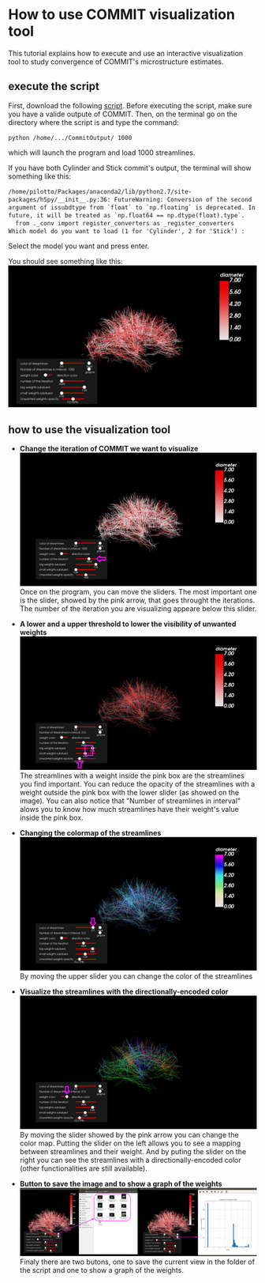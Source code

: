 # How to use COMMIT visualization tool

This tutorial explains how to execute and use an interactive visualization tool to study convergence of COMMIT's microstructure estimates.

## execute the script

First, download the following [script](https://github.com/LorisPilotto/COMMIT/tree/master/doc/tutorials/visualizationTool/script.py).
Before executing the script, make sure you have a valide outpute of COMMIT.
Then, on the terminal go on the directory where the script is and type the command:

```
python /home/.../CommitOutput/ 1000
```
which will launch the program and load 1000 streamlines.


If you have both Cylinder and Stick commit's output, the terminal will show something like this:
```
/home/pilotto/Packages/anaconda2/lib/python2.7/site-packages/h5py/__init__.py:36: FutureWarning: Conversion of the second argument of issubdtype from `float` to `np.floating` is deprecated. In future, it will be treated as `np.float64 == np.dtype(float).type`.
  from ._conv import register_converters as _register_converters
Which model do you want to load (1 for 'Cylinder', 2 for 'Stick') : 
```
Select the model you want and press enter.

You should see something like this:
![launch](https://github.com/LorisPilotto/COMMIT/blob/pilotto_project/doc/tutorials/visualizationTool/launch.png)

## how to use the visualization tool

- **Change the iteration of COMMIT we want to visualize**
![iteration](https://github.com/LorisPilotto/COMMIT/blob/pilotto_project/doc/tutorials/visualizationTool/iteration.png)
Once on the program, you can move the sliders. The most important one is the slider, showed by the pink arrow, that goes throught the iterations. The number of the iteration you are visualizing appeare below this slider.

- **A lower and a upper threshold to lower the visibility of unwanted weights**
![treshold](https://github.com/LorisPilotto/COMMIT/blob/pilotto_project/doc/tutorials/visualizationTool/treshold.png)
The streamlines with a weight inside the pink box are the streamlines you find important. You can reduce the opacity of the streamlines with a weight outside the pink box with the lower slider (as showed on the image).
You can also notice that "Number of streamlines in interval" alows you to know how much streamlines have their weight's value inside the pink box.

- **Changing the colormap of the streamlines**
![colorblue](https://github.com/LorisPilotto/COMMIT/blob/pilotto_project/doc/tutorials/visualizationTool/colorblue.png)
By moving the upper slider you can change the color of the streamlines

- **Visualize the streamlines with the directionally-encoded color**
![direction](https://github.com/LorisPilotto/COMMIT/blob/pilotto_project/doc/tutorials/visualizationTool/direction.png)
By moving the slider showed by the pink arrow you can change the color map. Putting the slider on the left allows you to see a mapping between streamlines and their weight. And by puting the slider on the right you can see the streamlines with a directionally-encoded color (other functionalities are still available).

- **Button to save the image and to show a graph of the weights**
![butons](https://github.com/LorisPilotto/COMMIT/blob/pilotto_project/doc/tutorials/visualizationTool/butons.png)
Finaly there are two butons, one to save the current view in the folder of the script and one to show a graph of the weights.
